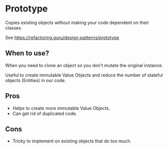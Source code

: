 # Prototype

Copies existing objects without making your code dependent on their classes.

See https://refactoring.guru/design-patterns/prototype

## When to use?

When you need to clone an object so you don't mutate the original instance.

Useful to create immutable Value Objects and reduce the number of stateful objects (Entities) in our code.

## Pros

- Helps to create more immutable Value Objects.
- Can get rid of duplicated code.

## Cons

- Tricky to implement on existing objects that do too much.
